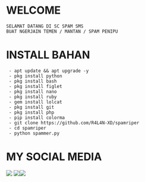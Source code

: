 # WELCOME
    SELAMAT DATANG DI SC SPAM SMS
    BUAT NGERJAIN TEMEN / MANTAN / SPAM PENIPU
# INSTALL BAHAN
     - apt update && apt upgrade -y
     - pkg install python
     - pkg install bash
     - pkg install figlet
     - pkg install nano
     - pkg install ruby
     - gem install lolcat
     - pkg install git
     - pkg install php
     - pip install colorma
     - git clone https://github.com/R4L4N-XD/spamriper
     - cd spamriper
     - python spammer.py

# MY SOCIAL MEDIA
 ​[![](https://img.shields.io/badge/Youtube-blue?logo=Youtube&logoColor=red&labelColor=white)](https://youtube.com/channel/UCwCRIqqgKIalGxA1lTs6gWg)
 [![](https://img.shields.io/badge/Facebook-blue?logo=Facebook&logoColor=blue&labelColor=white)](https://www.facebook.com/100000465426870) 
 ​[![](https://img.shields.io/badge/Whatsapp-CHAT-red?logo=Whatsapp&logoColor=Brightgreen&labelColor=white)](https://wa.me/6288286384163?text=Asalamualaikum+bang) <br><br> 
